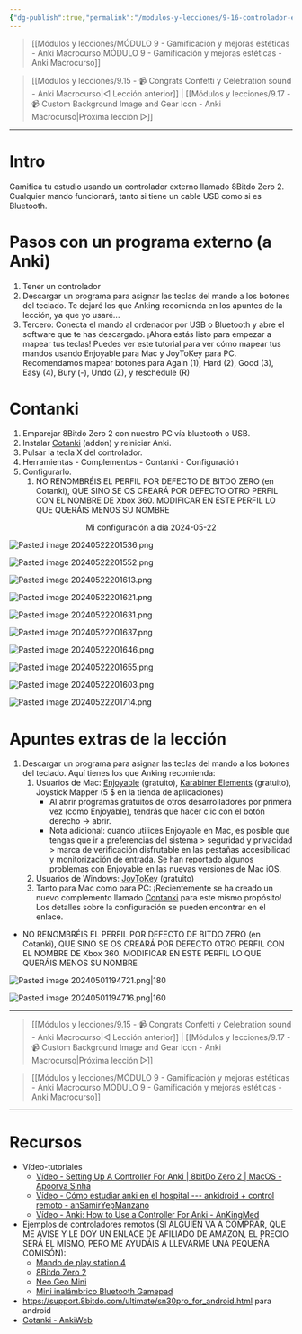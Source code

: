 ```yaml
---
{"dg-publish":true,"permalink":"/modulos-y-lecciones/9-16-controlador-externo-8-bitdo-zero-2-anki-macrocurso/","noteIcon":"","updated":"2024-05-22T20:17:15.912+02:00"}
---
```



> [[Módulos y lecciones/MÓDULO 9 - Gamificación y mejoras estéticas - Anki Macrocurso\|MÓDULO 9 - Gamificación y mejoras estéticas - Anki Macrocurso]]

> [[Módulos y lecciones/9.15 - 📹 Congrats Confetti y Celebration sound - Anki Macrocurso\|◁ Lección anterior]] | [[Módulos y lecciones/9.17 - 📹 Custom Background Image and Gear Icon - Anki Macrocurso\|Próxima lección ▷]]

---

# Intro
Gamifica tu estudio usando un controlador externo llamado 8Bitdo Zero 2. Cualquier mando funcionará, tanto si tiene un cable USB como si es Bluetooth.

# Pasos con un programa externo (a Anki)
1. Tener un controlador
2. Descargar un programa para asignar las teclas del mando a los botones del teclado. Te dejaré los que Anking recomienda en los apuntes de la lección, ya que yo usaré...
3. Tercero: Conecta el mando al ordenador por USB o Bluetooth y abre el software que te has descargado. ¡Ahora estás listo para empezar a mapear tus teclas! Puedes ver este tutorial para ver cómo mapear tus mandos usando Enjoyable para Mac y JoyToKey para PC. Recomendamos mapear botones para Again (1), Hard (2), Good (3), Easy (4), Bury (-), Undo (Z), y reschedule (R)

# Contanki
1. Emparejar 8Bitdo Zero 2 con nuestro PC vía bluetooth o USB.
2. Instalar [Cotanki](https://ankiweb.net/shared/info/1898790263) (addon) y reiniciar Anki.
3. Pulsar la tecla X del controlador.
4. Herramientas - Complementos - Contanki - Configuración
5. Configurarlo.
	1. NO RENOMBRÉIS EL PERFIL POR DEFECTO DE BITDO ZERO (en Cotanki), QUE SINO SE OS CREARÁ POR DEFECTO OTRO PERFIL CON EL NOMBRE DE Xbox 360. MODIFICAR EN ESTE PERFIL LO QUE QUERÁIS MENOS SU NOMBRE

<center>Mi configuración a día 2024-05-22</center>

![Pasted image 20240522201536.png](/img/user/M%C3%B3dulos%20y%20lecciones/ANEXOS/Pasted%20image%2020240522201536.png)

![Pasted image 20240522201552.png](/img/user/M%C3%B3dulos%20y%20lecciones/ANEXOS/Pasted%20image%2020240522201552.png)

![Pasted image 20240522201613.png](/img/user/M%C3%B3dulos%20y%20lecciones/ANEXOS/Pasted%20image%2020240522201613.png)

![Pasted image 20240522201621.png](/img/user/M%C3%B3dulos%20y%20lecciones/ANEXOS/Pasted%20image%2020240522201621.png)

![Pasted image 20240522201631.png](/img/user/M%C3%B3dulos%20y%20lecciones/ANEXOS/Pasted%20image%2020240522201631.png)

![Pasted image 20240522201637.png](/img/user/M%C3%B3dulos%20y%20lecciones/ANEXOS/Pasted%20image%2020240522201637.png)

![Pasted image 20240522201646.png](/img/user/M%C3%B3dulos%20y%20lecciones/ANEXOS/Pasted%20image%2020240522201646.png)


![Pasted image 20240522201655.png](/img/user/M%C3%B3dulos%20y%20lecciones/ANEXOS/Pasted%20image%2020240522201655.png)

![Pasted image 20240522201603.png](/img/user/M%C3%B3dulos%20y%20lecciones/ANEXOS/Pasted%20image%2020240522201603.png)

![Pasted image 20240522201714.png](/img/user/M%C3%B3dulos%20y%20lecciones/ANEXOS/Pasted%20image%2020240522201714.png)

# Apuntes extras de la lección
1. Descargar un programa para asignar las teclas del mando a los botones del teclado. Aquí tienes los que Anking recomienda:
    1. Usuarios de Mac: [Enjoyable](https://yukkurigames.com/enjoyable/) (gratuito), [Karabiner Elements](https://karabiner-elements.pqrs.org/) (gratuito), Joystick Mapper (5 $ en la tienda de aplicaciones)  
        - Al abrir programas gratuitos de otros desarrolladores por primera vez (como Enjoyable), tendrás que hacer clic con el botón derecho -> abrir.
        - Nota adicional: cuando utilices Enjoyable en Mac, es posible que tengas que ir a preferencias del sistema > seguridad y privacidad > marca de verificación disfrutable en las pestañas accesibilidad y monitorización de entrada. Se han reportado algunos problemas con Enjoyable en las nuevas versiones de Mac iOS.
    2.  Usuarios de Windows: [JoyToKey](https://joytokey.net/en/) (gratuito)
    3.  Tanto para Mac como para PC: ¡Recientemente se ha creado un nuevo complemento llamado [Contanki](https://ankiweb.net/shared/info/1898790263) para este mismo propósito! Los detalles sobre la configuración se pueden encontrar en el enlace.
- NO RENOMBRÉIS EL PERFIL POR DEFECTO DE BITDO ZERO (en Cotanki), QUE SINO SE OS CREARÁ POR DEFECTO OTRO PERFIL CON EL NOMBRE DE Xbox 360. MODIFICAR EN ESTE PERFIL LO QUE QUERÁIS MENOS SU NOMBRE

![Pasted image 20240501194721.png|180](/img/user/ANEXOS/Pasted%20image%2020240501194721.png)

![Pasted image 20240501194716.png|160](/img/user/ANEXOS/Pasted%20image%2020240501194716.png)

---

> [[Módulos y lecciones/9.15 - 📹 Congrats Confetti y Celebration sound - Anki Macrocurso\|◁ Lección anterior]] | [[Módulos y lecciones/9.17 - 📹 Custom Background Image and Gear Icon - Anki Macrocurso\|Próxima lección ▷]]

> [[Módulos y lecciones/MÓDULO 9 - Gamificación y mejoras estéticas - Anki Macrocurso\|MÓDULO 9 - Gamificación y mejoras estéticas - Anki Macrocurso]]

---

# Recursos
- Vídeo-tutoriales
	- [Vídeo - Setting Up A Controller For Anki | 8bitDo Zero 2 | MacOS - Apoorva Sinha](https://youtu.be/oQqYLdYWoeM)
	- [Vídeo - Cómo estudiar anki en el hospital --- ankidroid + control remoto - anSamirYepManzano](https://youtu.be/N_ZzPJ7fqkE)
	- [Vídeo - Anki: How to Use a Controller For Anki - AnKingMed](https://www.youtube.com/watch?v=Ykit3p__vT8&list=PLXL_lTSgbB_UiJsheKOg3RmuBIn3ipLqh&index=6&ab_channel=TheAnKing)
- Ejemplos de controladores remotos (SI ALGUIEN VA A COMPRAR, QUE ME AVISE Y LE DOY UN ENLACE DE AFILIADO DE AMAZON, EL PRECIO SERÁ EL MISMO, PERO ME AYUDÁIS A LLEVARME UNA PEQUEÑA COMISÓN):
	- [Mando de play station 4](https://t.ly/7nf0o)
	- [8Bitdo Zero 2](https://t.ly/M0-iO)
	- [Neo Geo Mini](https://t.ly/ilQEJ)
	- [Mini inalámbrico Bluetooth Gamepad](https://t.ly/lW49A)
- https://support.8bitdo.com/ultimate/sn30pro_for_android.html para android
- [Cotanki - AnkiWeb](https://ankiweb.net/shared/info/1898790263)